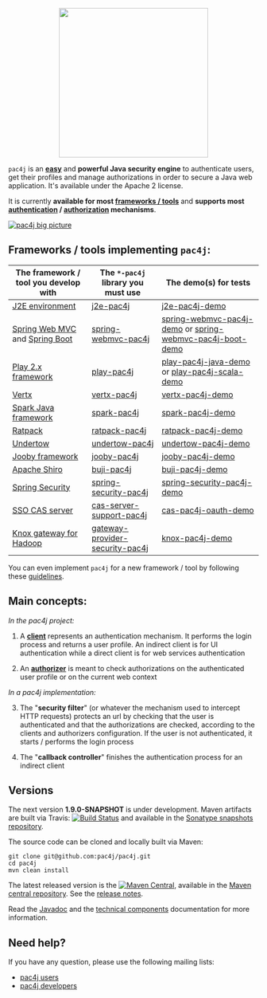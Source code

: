 <p align="center">
  <img src="https://pac4j.github.io/pac4j/img/logo.png" width="300" />
</p>

`pac4j` is an [**easy**](#main-concepts) and **powerful Java security engine** to authenticate users, get their profiles and manage authorizations in order to secure a Java web application. It's available under the Apache 2 license.

It is currently **available for most [frameworks / tools](#frameworks--tools-implementing-pac4j)** and **supports most [authentication](https://github.com/pac4j/pac4j/wiki/Clients) / [authorization](https://github.com/pac4j/pac4j/wiki/Authorizers) mechanisms**.

[![pac4j big picture](https://pac4j.github.io/pac4j/img/pac4j.png)](https://pac4j.github.io/pac4j/img/pac4j.png)

## Frameworks / tools implementing `pac4j`:

| The framework / tool you develop with | The `*-pac4j` library you must use | The demo(s) for tests
|---------------------------------------|------------------------------------|----------------------
| [J2E environment](http://docs.oracle.com/javaee/) | [j2e-pac4j](https://github.com/pac4j/j2e-pac4j) | [j2e-pac4j-demo](https://github.com/pac4j/j2e-pac4j-demo)
| [Spring Web MVC](http://docs.spring.io/spring-framework/docs/current/spring-framework-reference/html/mvc.html) and [Spring Boot](http://projects.spring.io/spring-boot) | [spring-webmvc-pac4j](https://github.com/pac4j/spring-webmvc-pac4j) | [spring-webmvc-pac4j-demo](https://github.com/pac4j/spring-webmvc-pac4j-demo) or [spring-webmvc-pac4j-boot-demo](https://github.com/pac4j/spring-webmvc-pac4j-boot-demo)
| [Play 2.x framework](http://www.playframework.org) | [play-pac4j](https://github.com/pac4j/play-pac4j) | [play-pac4j-java-demo](https://github.com/pac4j/play-pac4j-java-demo) or [play-pac4j-scala-demo](https://github.com/pac4j/play-pac4j-scala-demo)
| [Vertx](http://vertx.io) | [vertx-pac4j](https://github.com/pac4j/vertx-pac4j) | [vertx-pac4j-demo](https://github.com/pac4j/vertx-pac4j-demo)
| [Spark Java framework](http://sparkjava.com) | [spark-pac4j](https://github.com/pac4j/spark-pac4j) | [spark-pac4j-demo](https://github.com/pac4j/spark-pac4j-demo)
| [Ratpack](http://www.ratpack.io) | [ratpack-pac4j](http://ratpack.io/manual/current/pac4j.html#pac4j) | [ratpack-pac4j-demo](https://github.com/pac4j/ratpack-pac4j-demo)
| [Undertow](http://undertow.io) | [undertow-pac4j](https://github.com/pac4j/undertow-pac4j) | [undertow-pac4j-demo](https://github.com/pac4j/undertow-pac4j-demo)
| [Jooby framework](http://jooby.org) |  [jooby-pac4j](http://jooby.org/doc/pac4j) | [jooby-pac4j-demo](https://github.com/pac4j/jooby-pac4j-demo)
| [Apache Shiro](http://shiro.apache.org) | [buji-pac4j](https://github.com/bujiio/buji-pac4j) | [buji-pac4j-demo](https://github.com/pac4j/buji-pac4j-demo)
| [Spring Security](http://projects.spring.io/spring-security) | [spring-security-pac4j](https://github.com/pac4j/spring-security-pac4j) | [spring-security-pac4j-demo](https://github.com/pac4j/spring-security-pac4j-demo)
| [SSO CAS server](https://github.com/Jasig/cas) | [cas-server-support-pac4j](http://jasig.github.io/cas/4.1.x/integration/Delegate-Authentication.html) | [cas-pac4j-oauth-demo](https://github.com/leleuj/cas-pac4j-oauth-demo)
| [Knox gateway for Hadoop](https://knox.apache.org) | [gateway-provider-security-pac4j](http://knox.apache.org/books/knox-0-8-0/user-guide.html#Pac4j+Provider+-+CAS+/+OAuth+/+SAML+/+OpenID+Connect) | [knox-pac4j-demo](https://github.com/pac4j/knox-pac4j-demo)

You can even implement `pac4j` for a new framework / tool by following these [guidelines](https://github.com/pac4j/pac4j/wiki/Implement-pac4j-for-a-new-framework---tool).

## Main concepts:

*In the pac4j project:*

1) A [**client**](https://github.com/pac4j/pac4j/wiki/Clients) represents an authentication mechanism. It performs the login process and returns a user profile. An indirect client is for UI authentication while a direct client is for web services authentication

2) An [**authorizer**](https://github.com/pac4j/pac4j/wiki/Authorizers) is meant to check authorizations on the authenticated user profile or on the current web context

*In a pac4j implementation:*

3) The "**security filter**" (or whatever the mechanism used to intercept HTTP requests) protects an url by checking that the user is authenticated and that the authorizations are checked, according to the clients and authorizers configuration. If the user is not authenticated, it starts / performs the login process

4) The "**callback controller**" finishes the authentication process for an indirect client


## Versions

The next version **1.9.0-SNAPSHOT** is under development. Maven artifacts are built via Travis: [![Build Status](https://travis-ci.org/pac4j/pac4j.png?branch=master)](https://travis-ci.org/pac4j/pac4j) and available in the [Sonatype snapshots repository](https://oss.sonatype.org/content/repositories/snapshots/org/pac4j).

The source code can be cloned and locally built via Maven:

```shell
git clone git@github.com:pac4j/pac4j.git
cd pac4j
mvn clean install
```

The latest released version is the [![Maven Central](https://maven-badges.herokuapp.com/maven-central/org.pac4j/pac4j/badge.svg?style=flat)](https://maven-badges.herokuapp.com/maven-central/org.pac4j/pac4j), available in the [Maven central repository](http://search.maven.org/#search%7Cga%7C1%7Cpac4j-). See the [release notes](https://github.com/pac4j/pac4j/wiki/Versions).

Read the [Javadoc](http://www.pac4j.org/apidocs/pac4j/1.8.5/index.html) and the [technical components](https://github.com/pac4j/pac4j/wiki/Technical-components) documentation for more information.


## Need help?

If you have any question, please use the following mailing lists:
- [pac4j users](https://groups.google.com/forum/?hl=en#!forum/pac4j-users)
- [pac4j developers](https://groups.google.com/forum/?hl=en#!forum/pac4j-dev)
